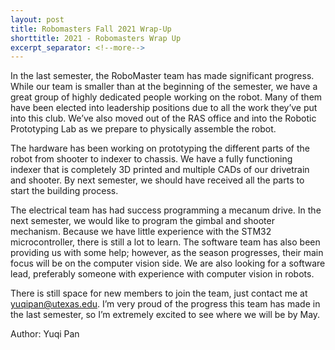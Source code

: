```yaml
---
layout: post
title: Robomasters Fall 2021 Wrap-Up
shorttitle: 2021 - Robomasters Wrap Up
excerpt_separator: <!--more-->
---
```


In the last semester, the RoboMaster team has made significant progress. <!--more-->While our team is smaller than at the beginning of the semester, we have a great group of highly dedicated people working on the robot. Many of them have been elected into leadership positions due to all the work they’ve put into this club. We’ve also moved out of the RAS office and into the Robotic Prototyping Lab as we prepare to physically assemble the robot.

The hardware has been working on prototyping the different parts of the robot from shooter to indexer to chassis. We have a fully functioning indexer that is completely 3D printed and multiple CADs of our drivetrain and shooter. By next semester, we should have received all the parts to start the building process. 

The electrical team has had success programming a mecanum drive. In the next semester, we would like to program the gimbal and shooter mechanism. Because we have little experience with the STM32 microcontroller, there is still a lot to learn. The software team has also been providing us with some help; however, as the season progresses, their main focus will be on the computer vision side. We are also looking for a software lead, preferably someone with experience with computer vision in robots. 

There is still space for new members to join the team, just contact me at [yuqipan@utexas.edu](mailto:yuqipan@utexas.edu). I’m very proud of the progress this team has made in the last semester, so I’m extremely excited to see where we will be by May. 

Author: Yuqi Pan